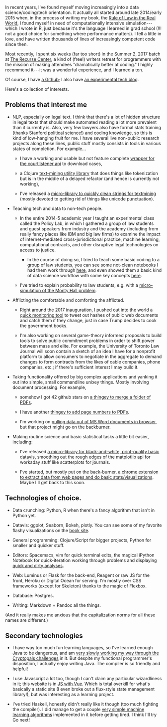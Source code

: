 In recent years, I've found myself moving increasingly into a data science/coding/tech orientation. It actually all started around late 2014/early 2015 when, in the process of writing my book, the [Rule of Law in the Real World](http://rulelaw.net/), I found myself in need of computationally intensive simulation---which I wrote in R, just because it's the language I learned in grad school (!!! not a good choice for something where performance matters). I fell a little in love, and have written thousands of lines of increasingly competent code since then.  

Most recently, I spent six weeks (far too short) in the Summer 2, 2017 batch at [The Recurse Center](https://www.recurse.com/), a kind of (free!) writers retreat for programmers with the mission of making attendees "dramatically better at coding."  I highly recommend it---it was a wonderful experience, and I learned a ton.

Of course, I have [a Github](https://github.com/paultopia/); I also have [an experimental tech blog](http://paultopia.github.io).

Here's a collection of interests.

## Problems that interest me

- NLP, especially on legal text. I think that there's a lot of hidden structure in legal texts that should make automated reading a lot more prevalent than it currently is. Also, very few lawyers also have formal stats training (thanks Stanford political science!) and coding knowledge, so this is kind of low-hanging fruit for me. I have several live non-public research projects along these lines, public stuff mostly consists in tools in various states of completion. For example... 

    - I have a working and usable but not feature complete [wrapper for the courtlistener api](https://github.com/paultopia/lawpy) to download cases, 
    
    - a Clojure [text-mining utility library](https://github.com/paultopia/tzara) that does things like tokenization but is in the middle of a delayed refactor (and hence is currently not working), 
    
    - I've released a [micro-library to quickly clean strings for textmining](https://github.com/paultopia/dirtyclean) (mostly devoted to getting rid of things like unicode punctuation). 

- Teaching tech and data to non-tech people. 

    - In the entire 2014-5 academic year I taught an experimental class called the Policy Lab, in which I gathered a group of law students and guest speakers from industry and the academy (including from really fancy places like IBM and big law firms) to examine the impact of internet-mediated cross-jurisdictional practice, machine learning, computational contracts, and other disruptive legal technologies on access to justice. 
    
        - In the course of doing so, I tried to teach some basic coding to a group of law students, you can see some not-clean notebooks I had them work through [here](https://github.com/paultopia/code-data-lawstudents/blob/master/hack-law.ipynb), and even showed them a basic kind of data science workflow with some key concepts [here](https://github.com/paultopia/code-data-lawstudents/blob/master/crunch-law.ipynb). 
        
    - I've tried to explain probability to law students, e.g. with a [micro-simulation of the Monty Hall problem](http://paul-gowder.com/montyhall/). 

- Afflicting the comfortable and comforting the afflicted. 

    - Right around the 2017 inauguration, I pushed out into the world a [quick monitoring tool](https://github.com/paultopia/minitrue) to tweet out hashes of public web documents and catch them if they change, just in case Trump decides to cook the government books. 
    
    - I'm also working on several game-theory informed proposals to build tools to solve public commitment problems in order to shift power between mass and elite. For example, the University of Toronto Law Journal will soon contain a sketch of an idea I have for a nonprofit platform to allow consumers to negotiate in the aggregate to demand changes to form contracts from the likes of cable companies, phone companies, etc.; if there's sufficient interest I may build it.

- Taking functionality offered by big complex applications and yanking it out into simple, small commandline unixey things. Mostly involving document processing. For example, 

    - somehow I got 42 github stars on [a thingey to merge a folder of PDFs](https://github.com/paultopia/mergepdfs). 
    
    - I have another [thingey to add page numbers to PDFs](https://github.com/paultopia/batesstamp). 
    
    - I'm working on [pulling data out of MS Word documents in browser](https://github.com/paultopia/dedocx/tree/master/browser), but that project might go on the backburner.
    
- Making routine science and basic statistical tasks a little bit easier, including: 

    - I've released [a micro-library for black-and-white, print-quality basic datavis](https://github.com/paultopia/plottyprint), smoothing out the rough edges of the matplotlib api for workaday stuff like scatterplots for journals.
    
    - I've started, but mostly put on the back-burner, [a chrome extension to extract data from web pages and do basic stats/visualizations](https://github.com/paultopia/browser-stats). Maybe I'll get back to this soon.

## Technologies of choice.

- Data crunching: Python, R when there's a fancy algorithm that isn't in Python yet.

- Datavis: ggplot, Seaborn, Bokeh, plotly.  You can see some of my favorite flashy visualizations on the [book site](http://rulelaw.net/).

- General programming: Clojure/Script for bigger projects, Python for smaller and quicker stuff. 

- Editors: Spacemacs, vim for quick terminal edits, the magical iPython Notebook for quick-iteration working through problems and displaying [quick and dirty analyses](http://rulelaw.net/aba/).

- Web: Luminus or Flask for the back-end, Reagent or raw JS for the front, Heroku or Digital Ocean for serving.  I'm mostly over CSS frameworks (except for Skeleton) thanks to the magic of Flexbox.

- Database: Postgres.

- Writing: Markdown + Pandoc all the things.

(And it really makes me anxious that the capitalization norms for all these names are different.)

## Secondary technologies

- I have way too much fun learning languages, so I've learned enough Java to be dangerous, and am [very slowly working my way through the Cryptopals challenges](https://github.com/paultopia/nounnounnoun) in it. But despite my functional programmer's disposition, I actually enjoy writing Java. The compiler is so friendly and helpful!

- I use Javascript a lot too, though I can't claim any particular wizardliness in it; this website is in [JS with Vue](https://github.com/paultopia/websiterevision2017). Which is total overkill for what's basically a static site (I even broke out a flux-style state management library!), but was interesting as a learning project.

- I've tried Haskell, honestly didn't really like it though (too much fighting the compiler).  I did manage to get a couple [very simple machine learning algorithms](https://github.com/paultopia/haskeml) implemented in it before getting tired.  I think I'll try Go next!
